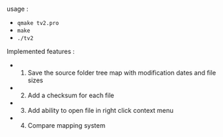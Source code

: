 usage :
- `qmake tv2.pro`
- `make`
- `./tv2`

Implemented features :
- 1. Save the source folder tree map with modification dates and file sizes
- 2. Add a checksum for each file
- 3. Add ability to open file in right click context menu
- 4. Compare mapping system
